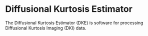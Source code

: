 # Diffusional Kurtosis Estimator
The Diffusional Kurtosis Estimator (DKE) is software for processing Diffusional Kurtosis Imaging (DKI) data.
